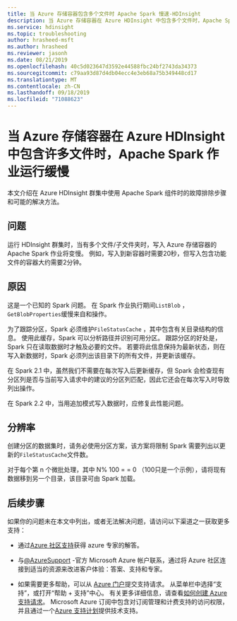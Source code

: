 ```yaml
---
title: 当 Azure 存储容器包含多个文件时 Apache Spark 慢速-HDInsight
description: 当 Azure 存储容器在 Azure HDInsight 中包含多个文件时，Apache Spark 作业运行缓慢
ms.service: hdinsight
ms.topic: troubleshooting
author: hrasheed-msft
ms.author: hrasheed
ms.reviewer: jasonh
ms.date: 08/21/2019
ms.openlocfilehash: 40c5d023647d3592e44588fbc24bf2743da34373
ms.sourcegitcommit: c79aa93d87d4db04ecc4e3eb68a75b349448cd17
ms.translationtype: MT
ms.contentlocale: zh-CN
ms.lasthandoff: 09/18/2019
ms.locfileid: "71088623"
---
```

# <a name="apache-spark-job-run-slowly-when-the-azure-storage-container-contains-many-files-in-azure-hdinsight"></a>当 Azure 存储容器在 Azure HDInsight 中包含许多文件时，Apache Spark 作业运行缓慢

本文介绍在 Azure HDInsight 群集中使用 Apache Spark 组件时的故障排除步骤和可能的解决方法。

## <a name="issue"></a>问题

运行 HDInsight 群集时，当有多个文件/子文件夹时，写入 Azure 存储容器的 Apache Spark 作业将变慢。 例如，写入到新容器时需要20秒，但写入包含功能文件的容器大约需要2分钟。

## <a name="cause"></a>原因

这是一个已知的 Spark 问题。 在 Spark 作业执行期间`ListBlob` ， `GetBlobProperties`缓慢来自和操作。

为了跟踪分区，Spark 必须维护`FileStatusCache` ，其中包含有关目录结构的信息。 使用此缓存，Spark 可以分析路径并识别可用分区。 跟踪分区的好处是，Spark 只在读取数据时才触及必要的文件。 若要将此信息保持为最新状态，则在写入新数据时，Spark 必须列出该目录下的所有文件，并更新该缓存。

在 Spark 2.1 中，虽然我们不需要在每次写入后更新缓存，但 Spark 会检查现有分区列是否与当前写入请求中的建议的分区列匹配，因此它还会在每次写入时导致列出操作。

在 Spark 2.2 中，当用追加模式写入数据时，应修复此性能问题。

## <a name="resolution"></a>分辨率

创建分区的数据集时，请务必使用分区方案，该方案将限制 Spark 需要列出以更新的`FileStatusCache`文件数。

对于每个第 n 个微批处理，其中 N% 100 = = 0 （100只是一个示例），请将现有数据移到另一个目录，该目录可由 Spark 加载。

## <a name="next-steps"></a>后续步骤

如果你的问题未在本文中列出，或者无法解决问题，请访问以下渠道之一获取更多支持：

* 通过[Azure 社区支持](https://azure.microsoft.com/support/community/)获得 azure 专家的解答。

* 与[@AzureSupport](https://twitter.com/azuresupport) -官方 Microsoft Azure 帐户联系，通过将 Azure 社区连接到适当的资源来改进客户体验：答案、支持和专家。

* 如果需要更多帮助，可以从 [Azure 门户](https://portal.azure.com/?#blade/Microsoft_Azure_Support/HelpAndSupportBlade/)提交支持请求。 从菜单栏中选择“支持”，或打开“帮助 + 支持”中心。 有关更多详细信息，请查看[如何创建 Azure 支持请求](https://docs.microsoft.com/azure/azure-supportability/how-to-create-azure-support-request)。 Microsoft Azure 订阅中包含对订阅管理和计费支持的访问权限，并且通过一个[Azure 支持计划](https://azure.microsoft.com/support/plans/)提供技术支持。
